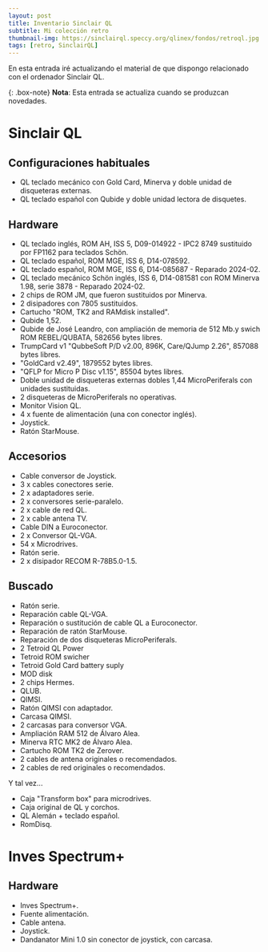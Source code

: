 ```yaml
---
layout: post
title: Inventario Sinclair QL
subtitle: Mi colección retro
thumbnail-img: https://sinclairql.speccy.org/qlinex/fondos/retroql.jpg
tags: [retro, SinclairQL]
---
```

En esta entrada iré actualizando el material de que dispongo relacionado con el ordenador Sinclair QL.

{: .box-note}
**Nota**: Esta entrada se actualiza cuando se produzcan novedades.

# Sinclair QL

## Configuraciones habituales

- QL teclado mecánico con Gold Card, Minerva y doble unidad de disqueteras externas.
- QL teclado español con Qubide y doble unidad lectora de disquetes.

## Hardware

- QL teclado inglés, ROM AH, ISS 5, D09-014922 - IPC2 8749 sustituido por FP1162 para teclados Schön.
- QL teclado español, ROM MGE, ISS 6, D14-078592.
- QL teclado español, ROM MGE, ISS 6, D14-085687 - Reparado 2024-02.
- QL teclado mecánico Schön inglés, ISS 6, D14-081581 con ROM Minerva 1.98, serie 3878 - Reparado 2024-02.
- 2 chips de ROM JM, que fueron sustituidos por Minerva.
- 2 disipadores con 7805 sustituidos.
- Cartucho "ROM, TK2 and RAMdisk installed".
- Qubide 1,52.
- Qubide de José Leandro, con ampliación de memoria de 512 Mb.y swich ROM REBEL/QUBATA, 582656 bytes libres.
- TrumpCard v1 "QubbeSoft P/D v2.00, 896K, Care/QJump 2.26", 857088 bytes libres.
- "GoldCard v2.49", 1879552 bytes libres.
- "QFLP for Micro P Disc v1.15", 85504 bytes libres.
- Doble unidad de disqueteras externas dobles 1,44 MicroPeriferals con unidades sustituidas.
- 2 disqueteras de MicroPeriferals no operativas.
- Monitor Vision QL.
- 4 x fuente de alimentación (una con conector inglés).
- Joystick.
- Ratón StarMouse.

## Accesorios

- Cable conversor de Joystick.
- 3 x cables conectores serie.
- 2 x adaptadores serie.
- 2 x conversores serie-paralelo.
- 2 x cable de red QL.
- 2 x cable antena TV.
- Cable DIN a Euroconector.
- 2 x Conversor QL-VGA.
- 54 x Microdrives.
- Ratón serie.
- 2 x disipador RECOM R-78B5.0-1.5.

## Buscado

- Ratón serie.
- Reparación cable QL-VGA.
- Reparación o sustitución de cable QL a Euroconector.
- Reparación de ratón StarMouse.
- Reparación de dos disqueteras MicroPeriferals.
- 2 Tetroid QL Power
- Tetroid ROM swicher
- Tetroid Gold Card battery suply
- MOD disk
- 2 chips Hermes.
- QLUB.
- QIMSI.
- Ratón QIMSI con adaptador.
- Carcasa QIMSI.
- 2 carcasas para conversor VGA.
- Ampliación RAM 512 de Álvaro Alea.
- Minerva RTC MK2 de Álvaro Alea.
- Cartucho ROM TK2 de Zerover.
- 2 cables de antena originales o recomendados.
- 2 cables de red originales o recomendados.

Y tal vez...
- Caja "Transform box" para microdrives.
- Caja original de QL y corchos.
- QL Alemán + teclado español.
- RomDisq.

# Inves Spectrum+

## Hardware

- Inves Spectrum+.
- Fuente alimentación.
- Cable antena.
- Joystick.
- Dandanator Mini 1.0 sin conector de joystick, con carcasa.







